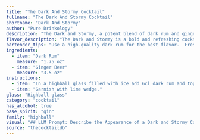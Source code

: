 ```yaml
---
title: "The Dark And Stormy Cocktail"
fullname: "The Dark And Stormy Cocktail"
shortname: "Dark And Stormy"
author: "Pure Drinkology"
description: "The Dark and Stormy, a potent blend of dark rum and ginger beer, belongs to the Highball family, characterized by tall, refreshing drinks. Its origin is disputed, with claims from both Bermuda and Jamaica, but its popularity stems from its bold, spicy character, perfect for tropical climates. "
flavor_description: "The Dark and Stormy is a bold and refreshing cocktail with a spicy kick. Dark rum's molasses notes mingle with the ginger beer's zesty bite, creating a complex flavor profile. The sweetness of the rum is balanced by the ginger beer's effervescence and subtle spice, resulting in a well-rounded drink that's both invigorating and comforting. "
bartender_tips: "Use a high-quality dark rum for the best flavor.  Fresh ginger beer is ideal, but if using bottled, chill it thoroughly for a crisp taste. Build the drink over ice in a highball glass, pouring rum first, then ginger beer.  Gently stir to combine, leaving a bit of fizz on top. Garnish with a lime wedge or a sprig of fresh mint for an extra touch. "
ingredients:
  - item: "Dark Rum"
    measure: "1.75 oz"
  - item: "Ginger Beer"
    measure: "3.5 oz"
instructions:
  - item: "In a highball glass filled with ice add 6cl dark rum and top with ginger beer."
  - item: "Garnish with lime wedge."
glass: "Highball glass"
category: "cocktail"
has_alcohol: true
base_spirit: "gin"
family: "highball"
visual: "## LLM Prompt: Describe the Appearance of a Dark and Stormy Cocktail**Describe the appearance of a Dark and Stormy cocktail, focusing on the following details:*** **Glass type:** What kind of glass is it typically served in? (e.g., highball, Collins, etc.)* **Color:** What is the dominant color of the drink? Are there any variations or gradients?* **Clarity:** Is the drink clear, cloudy, or opaque? Are there any visible layers?* **Head:** What kind of head does the drink have, if any? (e.g., foam, bubbles, etc.)* **Garnish:** Are there any garnishes? If so, what are they and how do they look? * **Overall Impression:** Describe the overall aesthetic of the cocktail, using evocative language to convey its character.**Example:**A Dark and Stormy is a visually striking cocktail, served in a highball glass filled with a deep, rich, mahogany-colored liquid. The drink is opaque, with a thick, creamy head of ginger beer bubbles that slowly dissipates. A single lime wedge, sliced into quarters, adds a touch of bright green to the composition. Overall, the drink has a rugged, adventurous look, evoking images of stormy seas and tropical islands. "
source: "thecocktaildb"
---
```


